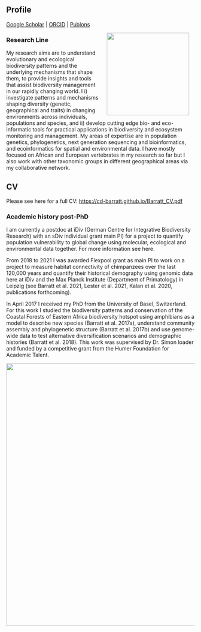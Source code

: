 ## Profile
[Google Scholar](https://scholar.google.com/citations?user=9Qx6KAIAAAAJ&hl=en)  \|  [ORCID](https://orcid.org/0000-0003-3267-8855)  \|  [Publons](https://publons.com/researcher/1351958/christopher-david-barratt/)

<img style="padding: 0 15px; float: right;" src="https://cd-barratt.github.io/Chris.png"  align="right" width="220">

### Research Line
My research aims are to understand evolutionary and ecological biodiversity patterns and the underlying mechanisms that shape them, to provide insights and tools that assist biodiversity management in our rapidly changing world. I i) investigate patterns and mechanisms shaping diversity (genetic, geographical and traits) in changing environments across individuals, populations and species, and ii) develop cutting edge bio- and eco-informatic tools for practical applications in biodiversity and ecosystem monitoring and management. My areas of expertise are in population genetics, phylogenetics, next generation sequencing and bioinformatics, and ecoinformatics for spatial and environmental data. I have mostly focused on African and European vertebrates in my research so far but I also work with other taxonomic groups in different geographical areas via my collaborative network.

## CV
Please see here for a full CV: https://cd-barratt.github.io/Barratt_CV.pdf

### Academic history post-PhD
I am currently a postdoc at iDiv (German Centre for Integrative Biodiversity Research) with an sDiv individual grant main PI) for a project to quantify population vulnerability to global change using molecular, ecological and environmental data together. For more information see here.

From 2018 to 2021 I was awarded Flexpool grant as main PI to work on a project to measure habitat connectivity of chimpanzees over the last 120,000 years and quantify their historical demography using genomic data here at iDiv and the Max Planck Institute (Department of Primatology) in Leipzig (see Barratt et al. 2021, Lester et al. 2021, Kalan et al. 2020, publications forthcoming).

In April 2017 I received my PhD from the University of Basel, Switzerland. For this work I studied the biodiversity patterns and conservation of the Coastal Forests of Eastern Africa biodiversity hotspot using amphibians as a model to describe new species (Barratt et al. 2017a), understand community assembly and phylogenetic structure (Barratt et al. 2017b) and use genome-wide data to test alternative diversification scenarios and demographic histories (Barratt et al. 2018). This work was supervised by Dr. Simon loader and funded by a competitive grant from the Humer Foundation for Academic Talent.



<img src="https://cd-barratt.github.io/PICT1632.JPG"  align="center" width="700">
